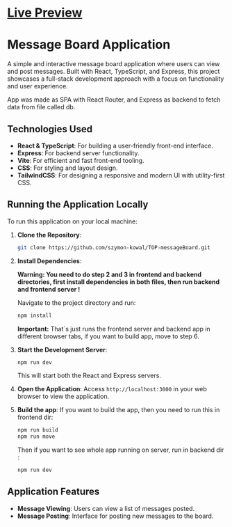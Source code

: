 # [Live Preview](https://mb-sk.adaptable.app/)


# Message Board Application

A simple and interactive message board application where users can view and post messages. Built with React, TypeScript, and Express, this project showcases a full-stack development approach with a focus on functionality and user experience.

App was made as SPA with React Router, and Express as backend to fetch data from file called db. 

## Technologies Used

- **React & TypeScript**: For building a user-friendly front-end interface.
- **Express**: For backend server functionality.
- **Vite**: For efficient and fast front-end tooling.
- **CSS**: For styling and layout design.
- **TailwindCSS**: For designing a responsive and modern UI with utility-first CSS.
  
## Running the Application Locally

To run this application on your local machine:

1. **Clone the Repository**:
   ```bash
   git clone https://github.com/szymon-kowal/TOP-messageBoard.git
   ```
2. **Install Dependencies**:

   **Warning: You need to do step 2 and 3 in frontend and backend directories, first install dependencies in both files, then run backend and frontend server !**

   Navigate to the project directory and run:
   ```bash
   npm install
   ```

   **Important:** That`s just runs the frontend server and backend app in different browser tabs, if you want to build app, move to step 6.
4. **Start the Development Server**:
   ```bash
   npm run dev
   ```
   This will start both the React and Express servers.
5. **Open the Application**:
   Access `http://localhost:3000` in your web browser to view the application.
6. **Build the app**:
   If you want to build the app, then you need to run this in frontend dir:
   ```bash
   npm run build
   npm run move
   ```
   Then if you want to see whole app running on server, run in backend dir :
   ```bash
   npm run dev
   ```

## Application Features

- **Message Viewing**: Users can view a list of messages posted.
- **Message Posting**: Interface for posting new messages to the board.
